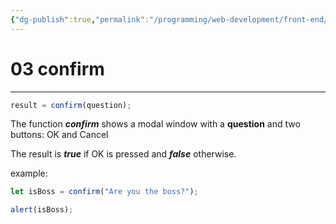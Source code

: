 ```yaml
---
{"dg-publish":true,"permalink":"/programming/web-development/front-end/javascript-vanilla/01-basics/04-interaction-alert-prompt-confirm/03-confirm/","tags":["programming","webdevelopment","frontend","JavaScript"]}
---
```



# 03 confirm

---

```javascript
result = confirm(question);
```

The function **_confirm_** shows a modal window with a **question** and two buttons: OK and Cancel

The result is **_true_** if OK is pressed
and **_false_** otherwise.

example:

```javascript
let isBoss = confirm("Are you the boss?");

alert(isBoss);
```
